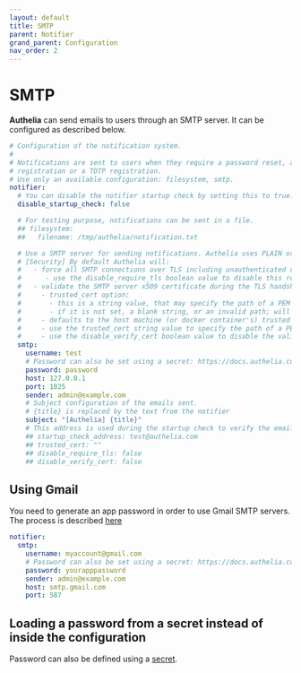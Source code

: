 ```yaml
---
layout: default
title: SMTP
parent: Notifier
grand_parent: Configuration
nav_order: 2
---
```


# SMTP

**Authelia** can send emails to users through an SMTP server.
It can be configured as described below.

```yaml
# Configuration of the notification system.
#
# Notifications are sent to users when they require a password reset, a u2f
# registration or a TOTP registration.
# Use only an available configuration: filesystem, smtp.
notifier:
  # You can disable the notifier startup check by setting this to true.
  disable_startup_check: false

  # For testing purpose, notifications can be sent in a file.
  ## filesystem:
  ##   filename: /tmp/authelia/notification.txt

  # Use a SMTP server for sending notifications. Authelia uses PLAIN or LOGIN method to authenticate.
  # [Security] By default Authelia will:
  #   - force all SMTP connections over TLS including unauthenticated connections
  #      - use the disable_require_tls boolean value to disable this requirement (only works for unauthenticated connections)
  #   - validate the SMTP server x509 certificate during the TLS handshake against the hosts trusted certificates
  #     - trusted_cert option:
  #       - this is a string value, that may specify the path of a PEM format cert, it is completely optional
  #       - if it is not set, a blank string, or an invalid path; will still trust the host machine/containers cert store
  #     - defaults to the host machine (or docker container's) trusted certificate chain for validation
  #     - use the trusted_cert string value to specify the path of a PEM format public cert to trust in addition to the hosts trusted certificates
  #     - use the disable_verify_cert boolean value to disable the validation (prefer the trusted_cert option as it's more secure)
  smtp:
    username: test
    # Password can also be set using a secret: https://docs.authelia.com/configuration/secrets.html
    password: password
    host: 127.0.0.1
    port: 1025
    sender: admin@example.com
    # Subject configuration of the emails sent.
    # {title} is replaced by the text from the notifier
    subject: "[Authelia] {title}"
    # This address is used during the startup check to verify the email configuration is correct. It's not important what it is except if your email server only allows local delivery.
    ## startup_check_address: test@authelia.com
    ## trusted_cert: ""
    ## disable_require_tls: false
    ## disable_verify_cert: false
```

## Using Gmail

You need to generate an app password in order to use Gmail SMTP servers. The process is
described [here](https://support.google.com/accounts/answer/185833?hl=en)

```yaml
notifier:
  smtp:
    username: myaccount@gmail.com
    # Password can also be set using a secret: https://docs.authelia.com/configuration/secrets.html
    password: yourapppassword
    sender: admin@example.com
    host: smtp.gmail.com
    port: 587
```

## Loading a password from a secret instead of inside the configuration
Password can also be defined using a [secret](../secrets.md).
